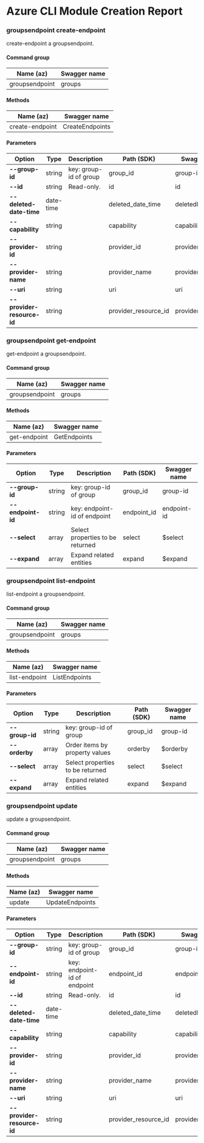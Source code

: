 # Azure CLI Module Creation Report

### groupsendpoint create-endpoint

create-endpoint a groupsendpoint.

#### Command group
|Name (az)|Swagger name|
|---------|------------|
|groupsendpoint|groups|

#### Methods
|Name (az)|Swagger name|
|---------|------------|
|create-endpoint|CreateEndpoints|

#### Parameters
|Option|Type|Description|Path (SDK)|Swagger name|
|------|----|-----------|----------|------------|
|**--group-id**|string|key: group-id of group|group_id|group-id|
|**--id**|string|Read-only.|id|id|
|**--deleted-date-time**|date-time||deleted_date_time|deletedDateTime|
|**--capability**|string||capability|capability|
|**--provider-id**|string||provider_id|providerId|
|**--provider-name**|string||provider_name|providerName|
|**--uri**|string||uri|uri|
|**--provider-resource-id**|string||provider_resource_id|providerResourceId|

### groupsendpoint get-endpoint

get-endpoint a groupsendpoint.

#### Command group
|Name (az)|Swagger name|
|---------|------------|
|groupsendpoint|groups|

#### Methods
|Name (az)|Swagger name|
|---------|------------|
|get-endpoint|GetEndpoints|

#### Parameters
|Option|Type|Description|Path (SDK)|Swagger name|
|------|----|-----------|----------|------------|
|**--group-id**|string|key: group-id of group|group_id|group-id|
|**--endpoint-id**|string|key: endpoint-id of endpoint|endpoint_id|endpoint-id|
|**--select**|array|Select properties to be returned|select|$select|
|**--expand**|array|Expand related entities|expand|$expand|

### groupsendpoint list-endpoint

list-endpoint a groupsendpoint.

#### Command group
|Name (az)|Swagger name|
|---------|------------|
|groupsendpoint|groups|

#### Methods
|Name (az)|Swagger name|
|---------|------------|
|list-endpoint|ListEndpoints|

#### Parameters
|Option|Type|Description|Path (SDK)|Swagger name|
|------|----|-----------|----------|------------|
|**--group-id**|string|key: group-id of group|group_id|group-id|
|**--orderby**|array|Order items by property values|orderby|$orderby|
|**--select**|array|Select properties to be returned|select|$select|
|**--expand**|array|Expand related entities|expand|$expand|

### groupsendpoint update

update a groupsendpoint.

#### Command group
|Name (az)|Swagger name|
|---------|------------|
|groupsendpoint|groups|

#### Methods
|Name (az)|Swagger name|
|---------|------------|
|update|UpdateEndpoints|

#### Parameters
|Option|Type|Description|Path (SDK)|Swagger name|
|------|----|-----------|----------|------------|
|**--group-id**|string|key: group-id of group|group_id|group-id|
|**--endpoint-id**|string|key: endpoint-id of endpoint|endpoint_id|endpoint-id|
|**--id**|string|Read-only.|id|id|
|**--deleted-date-time**|date-time||deleted_date_time|deletedDateTime|
|**--capability**|string||capability|capability|
|**--provider-id**|string||provider_id|providerId|
|**--provider-name**|string||provider_name|providerName|
|**--uri**|string||uri|uri|
|**--provider-resource-id**|string||provider_resource_id|providerResourceId|
